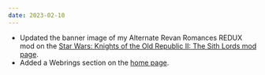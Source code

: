 ```yaml
---
date: 2023-02-10
---
```


* Updated the banner image of my Alternate Revan Romances REDUX mod on the [Star Wars: Knights of the Old Republic II: The Sith Lords mod page](/projects/videogamemods/kotor2).
* Added a Webrings section on the [home page](/home).